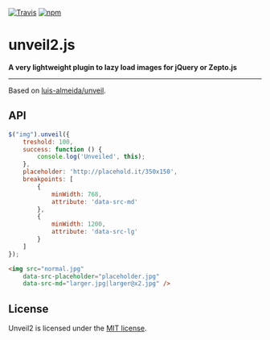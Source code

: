 [![Travis](https://img.shields.io/travis/nabble/unveil2.svg)](https://travis-ci.org/nabble/unveil2)
[![npm](https://img.shields.io/npm/v/unveil2.svg)](https://www.npmjs.com/package/unveil2)

# unveil2.js

__A very lightweight plugin to lazy load images for jQuery or Zepto.js__

--------------

Based on [luis-almeida/unveil](https://github.com/luis-almeida/unveil).

## API

```js
$("img").unveil({
    treshold: 100,
    success: function () {
        console.log('Unveiled', this);
    },
    placeholder: 'http://placehold.it/350x150',
    breakpoints: [
        {
            minWidth: 768,
            attribute: 'data-src-md'
        },
        {
            minWidth: 1200,
            attribute: 'data-src-lg'
        }
    ]
});
```

```html
<img src="normal.jpg"
    data-src-placeholder="placeholder.jpg"
    data-src-md="larger.jpg|larger@x2.jpg" />
```

## License
Unveil2 is licensed under the [MIT license](http://opensource.org/licenses/MIT).
